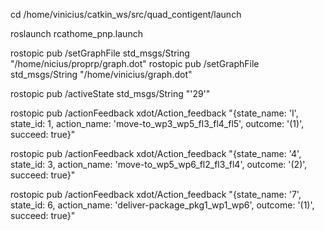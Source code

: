 cd /home/vinicius/catkin_ws/src/quad_contigent/launch

roslaunch rcathome_pnp.launch 

rostopic pub /setGraphFile std_msgs/String "/home/nicius/proprp/graph.dot"     rostopic pub /setGraphFile std_msgs/String "/home/vinicius/graph.dot"


rostopic pub /activeState std_msgs/String "'29'"


rostopic pub /actionFeedback xdot/Action_feedback "{state_name: 'I', state_id: 1, action_name: 'move-to_wp3_wp5_fl3_fl4_fl5', outcome: '(1)', succeed: true}" 

rostopic pub /actionFeedback xdot/Action_feedback "{state_name: '4', state_id: 3, action_name: 'move-to_wp5_wp6_fl2_fl3_fl4', outcome: '(2)', succeed: true}"

rostopic pub /actionFeedback xdot/Action_feedback "{state_name: '7', state_id: 6, action_name: 'deliver-package_pkg1_wp1_wp6', outcome: '(1)', succeed: true}" 
